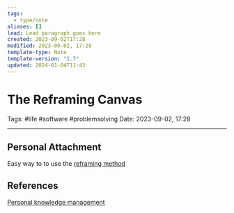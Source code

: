 ```yaml
---
tags:
  - type/note
aliases: []
lead: Lead paragraph goes here
created: 2023-09-02T17:28
modified: 2023-09-02, 17:28
template-type: Note
template-version: "1.7"
updated: 2024-01-04T11:43
---
```


# The Reframing Canvas

Tags: #life #software #problemsolving
Date: 2023-09-02, 17:28

---



## Personal Attachment

Easy way to to use the [ reframing method](Reframing%20the%20Problem%20)

## References

[Personal knowledge management](../SLIP-BOX/Personal%20knowledge%20management.md)
